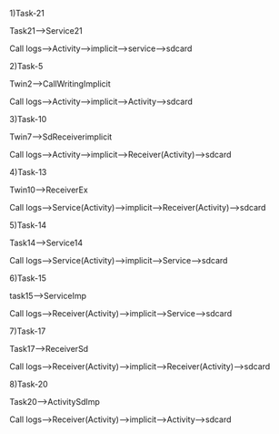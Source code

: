 1)Task-21

Task21-->Service21

Call logs-->Activity-->implicit-->service-->sdcard


2)Task-5

Twin2-->CallWritingImplicit

Call logs-->Activity-->implicit-->Activity-->sdcard


3)Task-10

Twin7-->SdReceiverimplicit

Call logs-->Activity-->implicit-->Receiver(Activity)-->sdcard


4)Task-13

Twin10-->ReceiverEx

Call logs-->Service(Activity)-->implicit-->Receiver(Activity)-->sdcard


5)Task-14

Task14-->Service14

Call logs-->Service(Activity)-->implicit-->Service-->sdcard


6)Task-15

task15-->ServiceImp

Call logs-->Receiver(Activity)-->implicit-->Service-->sdcard


7)Task-17

Task17-->ReceiverSd

Call logs-->Receiver(Activity)-->implicit-->Receiver(Activity)-->sdcard


8)Task-20

Task20-->ActivitySdImp

Call logs-->Receiver(Activity)-->implicit-->Activity-->sdcard

